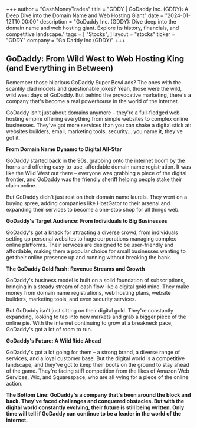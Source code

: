 +++
author = "CashMoneyTrades"
title = "GDDY |  GoDaddy Inc. (GDDY): A Deep Dive into the Domain Name and Web Hosting Giant"
date = "2024-01-12T10:00:00"
description = "GoDaddy Inc. (GDDY): Dive deep into the domain name and web hosting giant. Explore its history, financials, and competitive landscape."
tags = [
"Stocks",
]
layout = "stocks"
ticker = "GDDY"
company = "Go Daddy Inc (GDDY)"
+++
        


## GoDaddy: From Wild West to Web Hosting King (and Everything in Between)

Remember those hilarious GoDaddy Super Bowl ads? The ones with the scantily clad models and questionable jokes? Yeah, those were the wild, wild west days of GoDaddy. But behind the provocative marketing, there's a company that's become a real powerhouse in the world of the internet. 

GoDaddy isn't just about domains anymore – they're a full-fledged web hosting empire offering everything from simple websites to complex online businesses. They've got more services than you can shake a digital stick at: websites builders, email, marketing tools, security... you name it, they've got it. 

**From Domain Name Dynamo to Digital All-Star**

GoDaddy started back in the 90s, grabbing onto the internet boom by the horns and offering easy-to-use, affordable domain name registration.  It was like the Wild West out there – everyone was grabbing a piece of the digital frontier, and GoDaddy was the friendly sheriff helping people stake their claim online. 

But GoDaddy didn't just rest on their domain name laurels. They went on a buying spree, adding companies like HostGator to their arsenal and expanding their services to become a one-stop shop for all things web. 

**GoDaddy's Target Audience: From Individuals to Big Businesses**

GoDaddy's got a knack for attracting a diverse crowd, from individuals setting up personal websites to huge corporations managing complex online platforms. Their services are designed to be user-friendly and affordable, making them a popular choice for small businesses wanting to get their online presence up and running without breaking the bank.

**The GoDaddy Gold Rush: Revenue Streams and Growth**

GoDaddy's business model is built on a solid foundation of subscriptions, bringing in a steady stream of cash flow like a digital gold mine. They make money from domain name registrations, web hosting plans, website builders, marketing tools, and even security services. 

But GoDaddy isn't just sitting on their digital gold. They're constantly expanding, looking to tap into new markets and grab a bigger piece of the online pie.  With the internet continuing to grow at a breakneck pace, GoDaddy's got a lot of room to run.

**GoDaddy's Future: A Wild Ride Ahead**

GoDaddy's got a lot going for them – a strong brand, a diverse range of services, and a loyal customer base. But the digital world is a competitive landscape, and they've got to keep their boots on the ground to stay ahead of the game.  They're facing stiff competition from the likes of Amazon Web Services, Wix, and Squarespace, who are all vying for a piece of the online action.

**The Bottom Line: GoDaddy's a company that's been around the block and back.  They've faced challenges and conquered obstacles. But with the digital world constantly evolving, their future is still being written. Only time will tell if GoDaddy can continue to be a leader in the world of the internet.** 

        